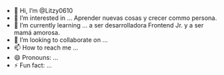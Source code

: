 - 👋 Hi, I’m @Litzy0610
- 👀 I’m interested in ... Aprender nuevas cosas y crecer commo persona.
- 🌱 I’m currently learning ... a ser desarrolladora Frontend Jr. y a ser mamá amorosa.
- 💞️ I’m looking to collaborate on ...
- 📫 How to reach me ...
- 😄 Pronouns: ...
- ⚡ Fun fact: ...

<!---
Litzy0610/Litzy0610 is a ✨ special ✨ repository because its `README.md` (this file) appears on your GitHub profile.
You can click the Preview link to take a look at your changes.
--->

